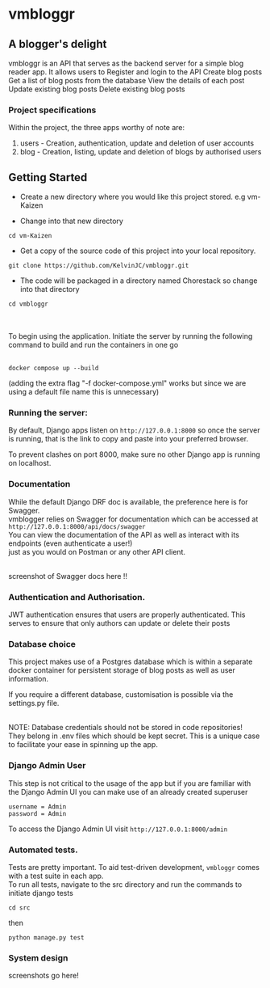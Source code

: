 # vmbloggr

## A blogger's delight


vmbloggr is an API that serves as the backend server for a simple blog reader app. It allows users to 
Register and login to the API
Create blog posts
Get a list of blog posts from the database
View the details of each post
Update existing blog posts
Delete existing blog posts


### Project specifications
Within the project, the three apps worthy of note are:
1. users - Creation, authentication, update and deletion of user accounts 
2. blog - Creation, listing, update and deletion of blogs by authorised users  



## Getting Started
* Create a new directory where you would like this project stored. e.g vm-Kaizen

* Change into that new directory

```
cd vm-Kaizen
```

* Get a copy of the source code of this project into your local repository.

```
git clone https://github.com/KelvinJC/vmbloggr.git
```

* The code will be packaged in a directory named Chorestack so change into that directory

```
cd vmbloggr
```

<br><br>
To begin using the application. Initiate the server by running the following command to build and run the containers in one go
<br><br>
```
docker compose up --build 
```
(adding the extra flag "-f docker-compose.yml" works but since we are using a default file name this is unnecessary)


### Running the server:
By default, Django apps listen on ```http://127.0.0.1:8000``` so once the server is running, 
that is the link to copy and paste into your preferred browser.<br>

To prevent clashes on port 8000, make sure no other Django app is running on localhost.


### Documentation
While the default Django DRF doc is available, the preference here is for Swagger. <br>
vmblogger relies on Swagger for documentation which can be accessed at ```http://127.0.0.1:8000/api/docs/swagger``` <br>
You can view the documentation of the API as well as interact with its endpoints (even authenticate a user!) <br>
just as you would on Postman or any other API client.

<br>
screenshot of Swagger docs here !!


### Authentication and Authorisation.

JWT authentication ensures that users are properly authenticated. 
This serves to ensure that only authors can update or delete their posts

### Database choice
This project makes use of a Postgres database which is within a separate docker container 
for persistent storage of blog posts as well as user information. 

If you require a different database, customisation is possible via the settings.py file. <br><br>

NOTE: Database credentials should not be stored in code repositories! <br>
They belong in .env files which should be kept secret. 
This is a unique case to facilitate your ease in spinning up the app.

### Django Admin User
This step is not critical to the usage of the app but if you are familiar with the Django Admin UI you can make use of an already created superuser 

```
username = Admin
password = Admin
```

To access the Django Admin UI visit ```http://127.0.0.1:8000/admin```

### Automated tests. 
Tests are pretty important. To aid test-driven development, ```vmbloggr``` comes with a test suite in each app. <br>
To run all tests, navigate to the src directory and run the commands to initiate django tests<br>

```
cd src
```
then 

```
python manage.py test
```

### System design

screenshots go here!